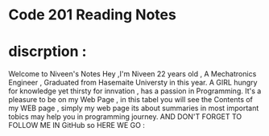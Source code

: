 # Code 201 Reading Notes 
# discrption : 
Welcome to Niveen's Notes
Hey ,I'm Niveen 22 years old , A Mechatronics Engineer , Graduated from Hasemaite Universty in this year. A GIRL hungry for knowledge yet thirsty for innvation , has a passion in Programming. It's a pleasure to be on my Web Page , in this tabel you will see the Contents of my WEB page , simply my web page its about summaries in most important tobics may help you in programming journey. AND DON'T FORGET TO FOLLOW ME IN GitHub so HERE WE GO :

